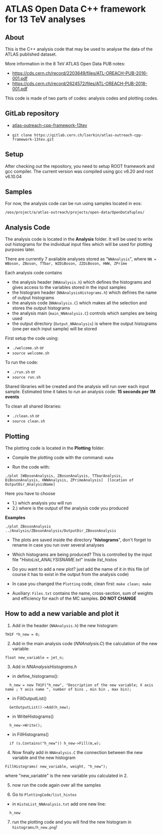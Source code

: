 # ATLAS Open Data C++ framework for 13 TeV analyses

## **About**
This is the C++ analysis code that may be used to analyse the data of the ATLAS published dataset.

More information in the 8 TeV ATLAS Open Data PUB notes:

* https://cds.cern.ch/record/2203649/files/ATL-OREACH-PUB-2016-001.pdf
* https://cds.cern.ch/record/2624572/files/ATL-OREACH-PUB-2018-001.pdf

This code is made of two parts of codes: analysis codes and plotting codes.

## **GitLab repository**
* [atlas-outreach-cpp-framework-13tev](https://gitlab.cern.ch/lserkin/atlas-outreach-cpp-framework-13tev)

* ```git clone https://gitlab.cern.ch/lserkin/atlas-outreach-cpp-framework-13tev.git ```

## **Setup**
After checking out the repository, you need to setup ROOT framework and gcc compiler. The current version was compiled using gcc v6.20 and root v6.10.04

## **Samples**
For now, the analysis code can be run using samples located in eos:
```
/eos/project/a/atlas-outreach/projects/open-data/OpenDataTuples/
```

## **Analysis Code**
The analysis code is located in the **Analysis** folder. It will be used to write out histograms for the individual input files which will be used for plotting purposes later.

There are currently 7 available analyses stored as "```NNAnalysis```", where ```NN = WBoson, ZBoson, TTbar, WZDiBoson, ZZDiBoson, HWW, ZPrime```

Each analysis code contains
- the analysis header (```NNAnalysis.h```) which defines the histograms and gives access to the variables stored in the input samples
- the histogram header (```NNAnalysisHistograms.h```) which defines the name of output histograms
- the analysis code (```NNAnalysis.C```) which makes all the selection and stores the output histograms
- the analysis main (```main_NNAnalysis.C```) controls which samples are being used
- the output directory (```Output_NNAnalysis```) is where the output histograms (one per each input sample) will be stored

First setup the code using:
* ```./welcome.sh```
or
* ```source welcome.sh```


To run the code:
* ```./run.sh```
or
* ```source run.sh```

Shared libraries will be created and the analysis will run over each input sample.
Estimated time it takes to run an analysis code: **15 seconds per 1M events**

To clean all shared libraries:
* ```./clean.sh```
or
* ```source clean.sh```

## **Plotting**
The plotting code is located in the **Plotting** folder.
* Compile the plotting code with the command: ```make```

- Run the code with:
```
./plot [WBosonAnalysis, ZBosonAnalysis, TTbarAnalysis, DiBosonAnalysis, HWWAnalysis, ZPrimeAnalysis]  [location of OutputDir_AnalysisName]
```

Here you have to choose
* 1.) which analysis you will run
* 2.) where is the output of the analysis code you produced

**Examples**

```./plot ZBosonAnalysis ../Analysis/ZBosonAnalysis/OutputDir_ZBosonAnalysis```

- The plots are saved inside the directory "**histograms**", don't forget to rename in case you run over several analyses

- Which histograms are being produced? This is controlled by the input file "*HistoList_ANALYSISNAME.txt*" inside *list_histos*

- Do you want to add a new plot? just add the name of it in this file (of course it has to exist in the output from the analysis code)

- In case you changed the ```Plotting``` code, clean first: ```make clean; make```

- Auxiliary: ```Files.txt``` contains the name, cross-section, sum of weights and efficiency for each of the MC samples. **DO NOT CHANGE**

## **How to add a new variable and plot it**
1. Add in the header (```NNAnalysis.h```) the new histogram:
```
TH1F *h_new = 0;
```

2. Add in the main analysis code (*NNAnalysis.C*) the calculation of the new variable:
```
float new_variable = jet_n;
```

3. Add in *NNAnalysisHistograms.h*
- in define_histograms():
```
  h_new = new TH1F("h_new", "Description of the new variable; X axis name ; Y axis name ", number of bins , min bin , max bin);
```

- in FillOutputList()
```
  GetOutputList()->Add(h_new);
```

- in WriteHistograms()
```
  h_new->Write();
```

- in FillHistograms()
```
  if (s.Contains("h_new")) h_new->Fill(m,w);
```

4. Now finally add in ```NNAnalysis.C``` the connection between the new variable and the new histogram
```
FillHistograms( new_variable, weight, "h_new");
```
where "new_variable" is the new variable you calculated in 2.

5. now run the code again over all the samples

6. Go to ```PlottingCode/list_histos```
- in ```HistoList_NNAnalysis.txt``` add one new line:
```
  h_new
```

7. run the plotting code and you will find the new histogram in ```histograms/h_new.png```!
